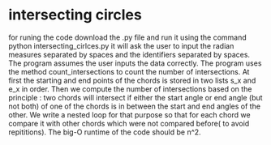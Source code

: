 # intersecting circles
for runing the code download the .py file and run it using the command
python intersecting_cirlces.py
it will ask the user to input the radian measures separated by spaces and the identifiers separated by spaces. The program assumes the user inputs the data correctly.
The program uses the method count_intersections to count the number of intersections. At first the starting and end points of the chords is stored in two lists s_x and e_x in order. Then we compute the number of intersections based on the principle : two chords will intersect if either the start angle or end angle (but not both) of one of the chords is in between the start and end angles of the other. We write a nested loop for that purpose so that for each chord we compare it with other chords which were not compared before( to avoid repititions).
The big-O runtime of the code should be n^2.
